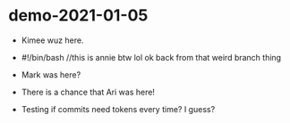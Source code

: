 # demo-2021-01-05

 - Kimee wuz here.
 - #!/bin/bash 
//this is annie btw lol 
ok back from that weird branch thing 

 - Mark was here?

- There is a chance that Ari was here!
- Testing if commits need tokens every time? I guess?
